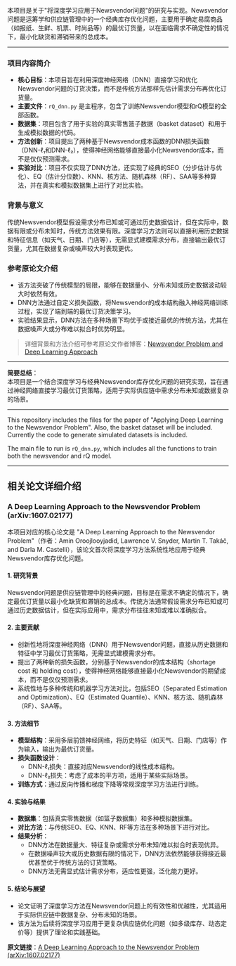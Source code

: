 本项目是关于"将深度学习应用于Newsvendor问题"的研究与实现。Newsvendor问题是运筹学和供应链管理中的一个经典库存优化问题，主要用于确定易腐商品（如报纸、生鲜、机票、时尚品等）的最优订货量，以在面临需求不确定性的情况下，最小化缺货和滞销带来的总成本。

---

### 项目内容简介

- **核心目标**：本项目旨在利用深度神经网络（DNN）直接学习和优化Newsvendor问题的订货决策，而不是传统方法那样先估计需求分布再优化订货量。
- **主要文件**：`rQ_dnn.py` 是主程序，包含了训练Newsvendor模型和rQ模型的全部函数。
- **数据集**：项目包含了用于实验的真实零售篮子数据（basket dataset）和用于生成模拟数据的代码。
- **方法创新**：项目提出了两种基于Newsvendor成本函数的DNN损失函数（DNN-ℓ₁和DNN-ℓ₂），使得神经网络能够直接最小化Newsvendor成本，而不是仅仅预测需求。
- **实验对比**：项目不仅实现了DNN方法，还实现了经典的SEO（分步估计与优化）、EQ（估计分位数）、KNN、核方法、随机森林（RF）、SAA等多种算法，并在真实和模拟数据集上进行了对比实验。

### 背景与意义

传统Newsvendor模型假设需求分布已知或可通过历史数据估计，但在实际中，数据有限或分布未知时，传统方法效果有限。深度学习方法则可以直接利用历史数据和特征信息（如天气、日期、门店等），无需显式建模需求分布，直接输出最优订货量，尤其在数据复杂或噪声较大时表现更优。

### 参考原论文介绍

- 该方法突破了传统模型的局限，能够在数据量小、分布未知或历史数据波动较大时依然有效。
- DNN方法通过自定义损失函数，将Newsvendor的成本结构融入神经网络训练过程，实现了端到端的最优订货决策学习。
- 实验结果显示，DNN方法在多种场景下均优于或接近最优的传统方法，尤其在数据噪声大或分布难以拟合时优势明显。

> 详细背景和方法介绍可参考原论文作者博客：[Newsvendor Problem and Deep Learning Approach](https://oroojlooy.github.io/blog/newsvendor/)

---

**简要总结**：  
本项目是一个结合深度学习与经典Newsvendor库存优化问题的研究实现，旨在通过神经网络直接学习最优订货策略，适用于实际供应链中需求分布未知或数据复杂的场景。

---

This repository includes the files for the paper of "Applying Deep Learning to the Newsvendor Problem". 
Also, the basket dataset will be included. Currently the code to generate simulated datasets is included.  

The main file to run is `rQ_dnn.py`, which includes all the functions to train both the newsvendor and rQ model.

---

## 相关论文详细介绍

### A Deep Learning Approach to the Newsvendor Problem (arXiv:1607.02177)

本项目对应的核心论文是 "A Deep Learning Approach to the Newsvendor Problem"（作者：Amin Oroojlooyjadid, Lawrence V. Snyder, Martin T. Takáč, and Darla M. Castelli），该论文首次将深度学习方法系统性地应用于经典Newsvendor库存优化问题。

#### 1. 研究背景
Newsvendor问题是供应链管理中的经典问题，目标是在需求不确定的情况下，确定最优订货量以最小化缺货和滞销的总成本。传统方法通常假设需求分布已知或可通过历史数据估计，但在实际应用中，需求分布往往未知或难以准确拟合。

#### 2. 主要贡献
- 创新性地将深度神经网络（DNN）用于Newsvendor问题，直接从历史数据和特征中学习最优订货策略，无需显式建模需求分布。
- 提出了两种新的损失函数，分别基于Newsvendor的成本结构（shortage cost 和 holding cost），使得神经网络能够直接最小化Newsvendor的期望成本，而不是仅仅预测需求。
- 系统性地与多种传统和机器学习方法对比，包括SEO（Separated Estimation and Optimization）、EQ（Estimated Quantile）、KNN、核方法、随机森林（RF）、SAA等。

#### 3. 方法细节
- **模型结构**：采用多层前馈神经网络，将历史特征（如天气、日期、门店等）作为输入，输出为最优订货量。
- **损失函数设计**：
  - DNN-ℓ₁损失：直接对应Newsvendor的线性成本结构。
  - DNN-ℓ₂损失：考虑了成本的平方项，适用于某些实际场景。
- **训练方式**：通过反向传播和梯度下降等常规深度学习方法进行训练。

#### 4. 实验与结果
- **数据集**：包括真实零售数据（如篮子数据集）和多种模拟数据集。
- **对比方法**：与传统SEO、EQ、KNN、RF等方法在多种场景下进行对比。
- **结果分析**：
  - DNN方法在数据量大、特征复杂或需求分布未知/难以拟合时表现优异。
  - 在数据噪声较大或历史数据有限的情况下，DNN方法依然能够获得接近最优甚至优于传统方法的订货策略。
  - DNN方法无需显式估计需求分布，适应性更强，泛化能力更好。

#### 5. 结论与展望
- 论文证明了深度学习方法在Newsvendor问题上的有效性和优越性，尤其适用于实际供应链中数据复杂、分布未知的场景。
- 该方法为后续将深度学习应用于更复杂供应链优化问题（如多级库存、动态定价等）提供了理论和实践基础。

**原文链接**：[A Deep Learning Approach to the Newsvendor Problem (arXiv:1607.02177)](https://arxiv.org/pdf/1607.02177)

